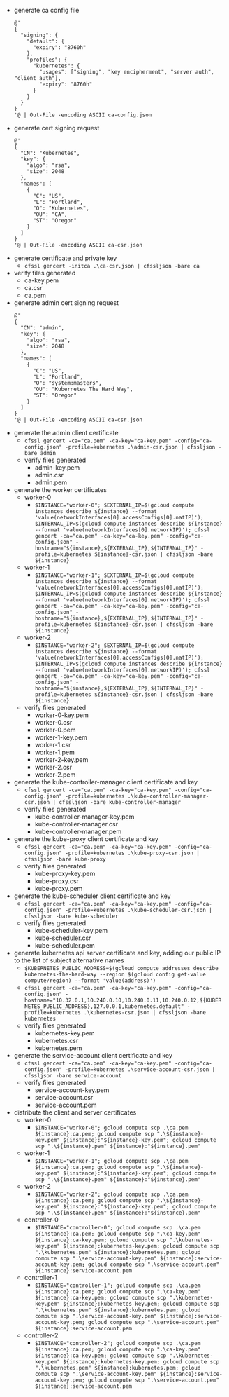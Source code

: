 * generate ca config file
    ```
    @'
    {
      "signing": {
        "default": {
          "expiry": "8760h"
        },
        "profiles": {
          "kubernetes": {
            "usages": ["signing", "key encipherment", "server auth", "client auth"],
            "expiry": "8760h"
          }
        }
      }
    }
    '@ | Out-File -encoding ASCII ca-config.json
    ```
* generate cert signing request
    ```
    @'
    {
      "CN": "Kubernetes",
      "key": {
        "algo": "rsa",
        "size": 2048
      },
      "names": [
        {
          "C": "US",
          "L": "Portland",
          "O": "Kubernetes",
          "OU": "CA",
          "ST": "Oregon"
        }
      ]
    }
    '@ | Out-File -encoding ASCII ca-csr.json
    ```
* generate certificate and private key
    * `cfssl gencert -initca .\ca-csr.json | cfssljson -bare ca`
* verify files generated
    * ca-key.pem
    * ca.csr
    * ca.pem
* generate admin cert signing request
    ```
    @'
    {
      "CN": "admin",
      "key": {
        "algo": "rsa",
        "size": 2048
      },
      "names": [
        {
          "C": "US",
          "L": "Portland",
          "O": "system:masters",
          "OU": "Kubernetes The Hard Way",
          "ST": "Oregon"
        }
      ]
    }
    '@ | Out-File -encoding ASCII ca-csr.json
    ```
* generate the admin client certificate
    * `cfssl gencert -ca="ca.pem" -ca-key="ca-key.pem" -config="ca-config.json" -profile=kubernetes .\admin-csr.json | cfssljson -bare admin`
    * verify files generated
        * admin-key.pem
        * admin.csr
        * admin.pem
* generate the worker certificates
    * worker-0
        * `$INSTANCE="worker-0"; $EXTERNAL_IP=$(gcloud compute instances describe ${instance} --format 'value(networkInterfaces[0].accessConfigs[0].natIP)'); $INTERNAL_IP=$(gcloud compute instances describe ${instance} --format 'value(networkInterfaces[0].networkIP)'); cfssl gencert -ca="ca.pem" -ca-key="ca-key.pem" -config="ca-config.json" -hostname="${instance},${EXTERNAL_IP},${INTERNAL_IP}" -profile=kubernetes ${instance}-csr.json | cfssljson -bare ${instance}`
    * worker-1
        * `$INSTANCE="worker-1"; $EXTERNAL_IP=$(gcloud compute instances describe ${instance} --format 'value(networkInterfaces[0].accessConfigs[0].natIP)'); $INTERNAL_IP=$(gcloud compute instances describe ${instance} --format 'value(networkInterfaces[0].networkIP)'); cfssl gencert -ca="ca.pem" -ca-key="ca-key.pem" -config="ca-config.json" -hostname="${instance},${EXTERNAL_IP},${INTERNAL_IP}" -profile=kubernetes ${instance}-csr.json | cfssljson -bare ${instance}`
    * worker-2
        * `$INSTANCE="worker-2"; $EXTERNAL_IP=$(gcloud compute instances describe ${instance} --format 'value(networkInterfaces[0].accessConfigs[0].natIP)'); $INTERNAL_IP=$(gcloud compute instances describe ${instance} --format 'value(networkInterfaces[0].networkIP)'); cfssl gencert -ca="ca.pem" -ca-key="ca-key.pem" -config="ca-config.json" -hostname="${instance},${EXTERNAL_IP},${INTERNAL_IP}" -profile=kubernetes ${instance}-csr.json | cfssljson -bare ${instance}`
    * verify files generated
        * worker-0-key.pem
        * worker-0.csr
        * worker-0.pem
        * worker-1-key.pem
        * worker-1.csr
        * worker-1.pem
        * worker-2-key.pem
        * worker-2.csr
        * worker-2.pem
* generate the kube-controller-manager client certificate and key
    * `cfssl gencert -ca="ca.pem" -ca-key="ca-key.pem" -config="ca-config.json" -profile=kubernetes .\kube-controller-manager-csr.json | cfssljson -bare kube-controller-manager`
    * verify files generated
        * kube-controller-manager-key.pem
        * kube-controller-manager.csr
        * kube-controller-manager.pem
* generate the kube-proxy client certificate and key
    * `cfssl gencert -ca="ca.pem" -ca-key="ca-key.pem" -config="ca-config.json" -profile=kubernetes .\kube-proxy-csr.json | cfssljson -bare kube-proxy`
    * verify files generated
        * kube-proxy-key.pem
        * kube-proxy.csr
        * kube-proxy.pem
* generate the kube-scheduler client certificate and key
    * `cfssl gencert -ca="ca.pem" -ca-key="ca-key.pem" -config="ca-config.json" -profile=kubernetes .\kube-scheduler-csr.json | cfssljson -bare kube-scheduler`
    * verify files generated
        * kube-scheduler-key.pem
        * kube-scheduler.csr
        * kube-scheduler.pem
* generate kubernetes api server certificate and key, adding our public IP to the list of subject alternative names
    * `$KUBERNETES_PUBLIC_ADDRESS=$(gcloud compute addresses describe kubernetes-the-hard-way --region $(gcloud config get-value compute/region) --format 'value(address)')`
    * `cfssl gencert -ca="ca.pem" -ca-key="ca-key.pem" -config="ca-config.json" -hostname="10.32.0.1,10.240.0.10,10.240.0.11,10.240.0.12,${KUBERNETES_PUBLIC_ADDRESS},127.0.0.1,kubernetes.default" -profile=kubernetes .\kubernetes-csr.json | cfssljson -bare kubernetes`
    * verify files generated
        * kubernetes-key.pem
        * kubernetes.csr
        * kubernetes.pem
* generate the service-account client certificate and key
    * `cfssl gencert -ca="ca.pem" -ca-key="ca-key.pem" -config="ca-config.json" -profile=kubernetes .\service-account-csr.json | cfssljson -bare service-account`
    * verify files generated
        * service-account-key.pem
        * service-account.csr
        * service-account.pem
* distribute the client and server certificates
    * worker-0
        * `$INSTANCE="worker-0"; gcloud compute scp .\ca.pem ${instance}:ca.pem; gcloud compute scp ".\${instance}-key.pem" ${instance}:"${instance}-key.pem"; gcloud compute scp ".\${instance}.pem" ${instance}:"${instance}.pem"`
    * worker-1
        * `$INSTANCE="worker-1"; gcloud compute scp .\ca.pem ${instance}:ca.pem; gcloud compute scp ".\${instance}-key.pem" ${instance}:"${instance}-key.pem"; gcloud compute scp ".\${instance}.pem" ${instance}:"${instance}.pem"`
    * worker-2
        * `$INSTANCE="worker-2"; gcloud compute scp .\ca.pem ${instance}:ca.pem; gcloud compute scp ".\${instance}-key.pem" ${instance}:"${instance}-key.pem"; gcloud compute scp ".\${instance}.pem" ${instance}:"${instance}.pem"`
    * controller-0
        * `$INSTANCE="controller-0"; gcloud compute scp .\ca.pem ${instance}:ca.pem; gcloud compute scp ".\ca-key.pem" ${instance}:ca-key.pem; gcloud compute scp ".\kubernetes-key.pem" ${instance}:kubernetes-key.pem; gcloud compute scp ".\kubernetes.pem" ${instance}:kubernetes.pem; gcloud compute scp ".\service-account-key.pem" ${instance}:service-account-key.pem; gcloud compute scp ".\service-account.pem" ${instance}:service-account.pem`
    * controller-1
        * `$INSTANCE="controller-1"; gcloud compute scp .\ca.pem ${instance}:ca.pem; gcloud compute scp ".\ca-key.pem" ${instance}:ca-key.pem; gcloud compute scp ".\kubernetes-key.pem" ${instance}:kubernetes-key.pem; gcloud compute scp ".\kubernetes.pem" ${instance}:kubernetes.pem; gcloud compute scp ".\service-account-key.pem" ${instance}:service-account-key.pem; gcloud compute scp ".\service-account.pem" ${instance}:service-account.pem`
    * controller-2
        * `$INSTANCE="controller-2"; gcloud compute scp .\ca.pem ${instance}:ca.pem; gcloud compute scp ".\ca-key.pem" ${instance}:ca-key.pem; gcloud compute scp ".\kubernetes-key.pem" ${instance}:kubernetes-key.pem; gcloud compute scp ".\kubernetes.pem" ${instance}:kubernetes.pem; gcloud compute scp ".\service-account-key.pem" ${instance}:service-account-key.pem; gcloud compute scp ".\service-account.pem" ${instance}:service-account.pem`
